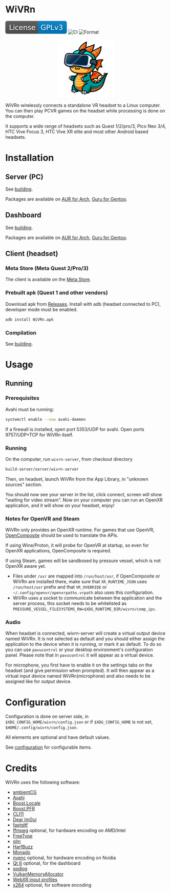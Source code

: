 # WiVRn

[![License: GPL v3](images/License-GPLv3-blue.svg)](https://www.gnu.org/licenses/gpl-3.0) ![CI](https://github.com/WiVRn/WiVRn/workflows/Build/badge.svg) ![Format](https://github.com/WiVRn/WiVRn/workflows/Format/badge.svg)

<p align="center"><img src="images/wivrn.svg" width="180"></p>

WiVRn wirelessly connects a standalone VR headset to a Linux computer. You can then play PCVR games on the headset while processing is done on the computer.

It supports a wide range of headsets such as Quest 1/2/pro/3, Pico Neo 3/4, HTC Vive Focus 3, HTC Vive XR elite and most other Android based headsets.

# Installation
## Server (PC)

See [building](docs/building.md#server-pc).

Packages are available on [AUR for Arch](https://aur.archlinux.org/packages/wivrn-server), [Guru for Gentoo](https://gitweb.gentoo.org/repo/proj/guru.git/tree/media-libs/wivrn).

## Dashboard

See [building](docs/building.md#dashboard).

Packages are available on [AUR for Arch](https://aur.archlinux.org/packages/wivrn-dashboard), [Guru for Gentoo](https://gitweb.gentoo.org/repo/proj/guru.git/tree/media-libs/wivrn).

## Client (headset)
### Meta Store (Meta Quest 2/Pro/3)
The client is available on the [Meta Store](https://www.meta.com/experiences/7959676140827574/).

### Prebuilt apk (Quest 1 and other vendors)
Download apk from [Releases](https://github.com/WiVRn/WiVRn/releases).
Install with adb (headset connected to PC), developer mode must be enabled.
```bash
adb install WiVRn.apk
```

### Compilation

See [building](docs/building.md#client-headset).

# Usage

## Running

### Prerequisites
Avahi must be running:
```bash
systemctl enable --now avahi-daemon
```

If a firewall is installed, open port 5353/UDP for avahi.
Open ports 9757/UDP+TCP for WiVRn itself.

### Running
On the computer, run `wivrn-server`, from checkout directory
```bash
build-server/server/wivrn-server
```
Then, on headset, launch WiVRn from the App Library, in "unknown sources" section.

You should now see your server in the list, click connect, screen will show "waiting for video stream".
Now on your computer you can run an OpenXR application, and it will show on your headset, enjoy!

### Notes for OpenVR and Steam
WiVRn only provides an OpenXR runtime. For games that use OpenVR, [OpenComposite](https://gitlab.com/znixian/OpenOVR/) should be used to translate the APIs.

If using Wine/Proton, it will probe for OpenVR at startup, so even for OpenXR applications, OpenComposite is required.

If using Steam, games will be sandboxed by pressure vessel, which is not OpenXR aware yet.
- Files under `/usr` are mapped into `/run/host/usr`, if OpenComposite or WiVRn are installed there, make sure that `XR_RUNTIME_JSON` uses `/run/host/usr` prefix and that `VR_OVERRIDE` or `~/.config/openvr/openvrpaths.vrpath` also uses this configuration.
- WiVRn uses a socket to communicate between the application and the server process, this socket needs to be whitelisted as `PRESSURE_VESSEL_FILESYSTEMS_RW=$XDG_RUNTIME_DIR/wivrn/comp_ipc`.

### Audio
When headset is connected, wivrn-server will create a virtual output device named WiVRn. It is not selected as default and you should either assign the application to the device when it is running, or mark it as default. To do so you can use `pavucontrol` or your desktop environment's configuration panel. Please note that in `pavucontrol` it will appear as a virtual device.

For microphone, you first have to enable it on the settings tabs on the headset (and give permission when prompted). It will then appear as a virtual input device named WiVRn(microphone) and also needs to be assigned like for output device.

# Configuration
Configuration is done on server side, in `$XDG_CONFIG_HOME/wivrn/config.json` or if `$XDG_CONFIG_HOME` is not set, `$HOME/.config/wivrn/config.json`.

All elements are optional and have default values.

See [configuration](docs/configuration.md) for configurable items.

# Credits
WiVRn uses the following software:
- [ambientCG](https://ambientcg.com/)
- [Avahi](https://www.avahi.org/)
- [Boost.Locale](https://github.com/boostorg/locale)
- [Boost.PFR](https://github.com/boostorg/pfr)
- [CLI11](https://github.com/CLIUtils/CLI11)
- [Dear ImGui](https://github.com/ocornut/imgui)
- [fastgltf](https://github.com/spnda/fastgltf)
- [ffmpeg](https://ffmpeg.org/) optional, for hardware encoding on AMD/Intel
- [FreeType](https://freetype.org/)
- [glm](http://glm.g-truc.net/)
- [HarfBuzz](https://harfbuzz.github.io/)
- [Monado](https://monado.freedesktop.org/)
- [nvenc](https://developer.nvidia.com/nvidia-video-codec-sdk) optional, for hardware encoding on Nvidia
- [Qt 6](https://www.qt.io/) optional, for the dashboard
- [spdlog](https://github.com/gabime/spdlog)
- [VulkanMemoryAllocator](https://github.com/GPUOpen-LibrariesAndSDKs/VulkanMemoryAllocator)
- [WebXR input profiles](https://www.npmjs.com/package/@webxr-input-profiles/motion-controllers)
- [x264](https://www.videolan.org/developers/x264.html) optional, for software encoding
